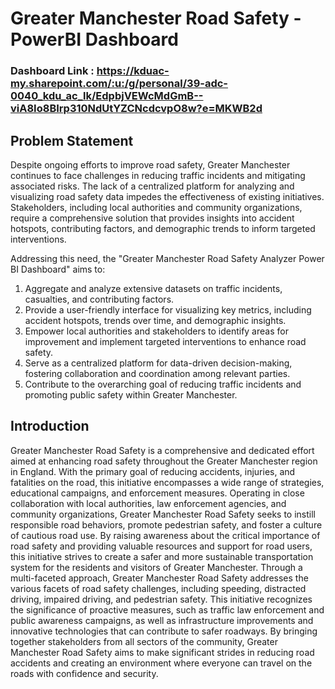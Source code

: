 # Greater Manchester Road Safety - PowerBI Dashboard

### Dashboard Link : https://kduac-my.sharepoint.com/:u:/g/personal/39-adc-0040_kdu_ac_lk/EdpbjVEWcMdGmB--viA8Io8BIrp310NdUtYZCNcdcvpO8w?e=MKWB2d

## Problem Statement

Despite ongoing efforts to improve road safety, Greater Manchester continues to face challenges in reducing traffic incidents and mitigating associated risks. The lack of a centralized platform for analyzing and visualizing road safety data impedes the effectiveness of existing initiatives. Stakeholders, including local authorities and community organizations, require a comprehensive solution that provides insights into accident hotspots, contributing factors, and demographic trends to inform targeted interventions.

Addressing this need, the "Greater Manchester Road Safety Analyzer Power BI Dashboard" aims to:

1. Aggregate and analyze extensive datasets on traffic incidents, casualties, and contributing factors.
2. Provide a user-friendly interface for visualizing key metrics, including accident hotspots, trends over time, and demographic insights.
3. Empower local authorities and stakeholders to identify areas for improvement and implement targeted interventions to enhance road safety.
4. Serve as a centralized platform for data-driven decision-making, fostering collaboration and coordination among relevant parties.
5. Contribute to the overarching goal of reducing traffic incidents and promoting public safety within Greater Manchester.

## Introduction

Greater Manchester Road Safety is a comprehensive and dedicated effort aimed at enhancing road safety throughout the Greater Manchester region in England. With the primary goal of reducing accidents, injuries, and fatalities on the road, this initiative encompasses a wide range of strategies, educational campaigns, and enforcement measures. Operating in close collaboration with local authorities, law enforcement agencies, and community organizations, Greater Manchester Road Safety seeks to instill responsible road behaviors, promote pedestrian safety, and foster a culture of cautious road use. By raising awareness about the critical importance of road safety and providing valuable resources and support for road users, this initiative strives to create a safer and more sustainable transportation system for the residents and visitors of Greater Manchester. Through a multi-faceted approach, Greater Manchester Road Safety addresses the various facets of road safety challenges, including speeding, distracted driving, impaired driving, and pedestrian safety. This initiative recognizes the significance of proactive measures, such as traffic law enforcement and public awareness campaigns, as well as infrastructure improvements and innovative technologies that can contribute to safer roadways. By bringing together stakeholders from all sectors of the community, Greater Manchester Road Safety aims to make significant strides in reducing road accidents and creating an environment where everyone can travel on the roads with confidence and security.
